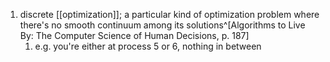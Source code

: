 1. discrete [[optimization]]; a particular kind of optimization problem where there's no smooth continuum among its solutions^[Algorithms to Live By: The Computer Science of Human Decisions, p. 187]
	1. e.g. you're either at process 5 or 6, nothing in between